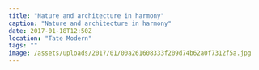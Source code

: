```yaml
---
title: "Nature and architecture in harmony"
caption: "Nature and architecture in harmony"
date: 2017-01-18T12:50Z
location: "Tate Modern"
tags: ""
image: /assets/uploads/2017/01/00a261608333f209d74b62a0f7312f5a.jpg
---
```

